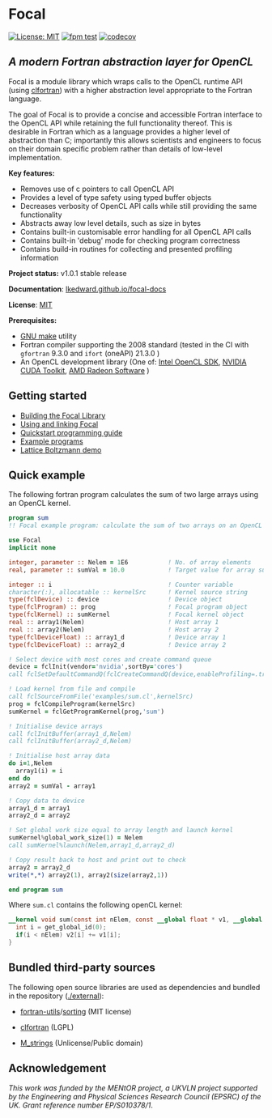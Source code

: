 # Focal

[![License: MIT](https://img.shields.io/badge/License-MIT-blue.svg)](https://opensource.org/licenses/MIT)
[![fpm test](https://github.com/LKedward/focal/actions/workflows/test.yml/badge.svg)](https://github.com/LKedward/focal/actions)
[![codecov](https://codecov.io/gh/LKedward/focal/branch/v1.0rc/graph/badge.svg)](https://codecov.io/gh/LKedward/focal)

## *A modern Fortran abstraction layer for OpenCL*
Focal is a module library which wraps calls to the OpenCL runtime API (using [clfortran](https://github.com/cass-support/clfortran)) with a higher abstraction level appropriate to the Fortran language.

The goal of Focal is to provide a concise and accessible Fortran interface to the OpenCL API while retaining the full functionality thereof.
This is desirable in Fortran which as a language provides a higher level of abstraction than C; importantly this allows scientists and engineers to focus on their domain specific problem rather than details of low-level implementation.

__Key features:__

* Removes use of c pointers to call OpenCL API
* Provides a level of type safety using typed buffer objects
* Decreases verbosity of OpenCL API calls while still providing the same functionality
* Abstracts away low level details, such as size in bytes
* Contains built-in customisable error handling for all OpenCL API calls
* Contains built-in 'debug' mode for checking program correctness
* Contains build-in routines for collecting and presented profiling information

__Project status:__ v1.0.1 stable release

__Documentation__: [lkedward.github.io/focal-docs](https://lkedward.github.io/focal-docs/)

__License__: [MIT](./LICENSE)

__Prerequisites:__

- [GNU make](https://www.gnu.org/software/make/) utility
- Fortran compiler supporting the 2008 standard (tested in the CI with `gfortran` 9.3.0 and `ifort` (oneAPI) 21.3.0 )
- An OpenCL development library (One of:
[Intel OpenCL SDK](https://software.intel.com/en-us/opencl-sdk),
[NVIDIA CUDA Toolkit](https://developer.nvidia.com/cuda-downloads),
[AMD Radeon Software](https://www.amd.com/en/support) )


## Getting started

* [Building the Focal Library](https://lkedward.github.io/focal-docs/build)
* [Using and linking Focal](https://lkedward.github.io/focal-docs/linking/)
* [Quickstart programming guide](https://lkedward.github.io/focal-docs/quickstart/)
* [Example programs](./examples)
* [Lattice Boltzmann demo](https://github.com/LKedward/lbm2d_opencl)

## Quick example
The following fortran program calculates the sum of two large arrays using an OpenCL kernel.

```fortran
program sum
!! Focal example program: calculate the sum of two arrays on an OpenCL device

use Focal
implicit none

integer, parameter :: Nelem = 1E6           ! No. of array elements
real, parameter :: sumVal = 10.0            ! Target value for array sum

integer :: i                                ! Counter variable
character(:), allocatable :: kernelSrc      ! Kernel source string
type(fclDevice) :: device                   ! Device object
type(fclProgram) :: prog                    ! Focal program object
type(fclKernel) :: sumKernel                ! Focal kernel object
real :: array1(Nelem)                       ! Host array 1
real :: array2(Nelem)                       ! Host array 2
type(fclDeviceFloat) :: array1_d            ! Device array 1
type(fclDeviceFloat) :: array2_d            ! Device array 2

! Select device with most cores and create command queue
device = fclInit(vendor='nvidia',sortBy='cores')
call fclSetDefaultCommandQ(fclCreateCommandQ(device,enableProfiling=.true.))

! Load kernel from file and compile
call fclSourceFromFile('examples/sum.cl',kernelSrc)
prog = fclCompileProgram(kernelSrc)
sumKernel = fclGetProgramKernel(prog,'sum')

! Initialise device arrays
call fclInitBuffer(array1_d,Nelem)
call fclInitBuffer(array2_d,Nelem)

! Initialise host array data
do i=1,Nelem
  array1(i) = i
end do
array2 = sumVal - array1

! Copy data to device
array1_d = array1
array2_d = array2

! Set global work size equal to array length and launch kernel
sumKernel%global_work_size(1) = Nelem
call sumKernel%launch(Nelem,array1_d,array2_d)

! Copy result back to host and print out to check
array2 = array2_d
write(*,*) array2(1), array2(size(array2,1))

end program sum
```

Where `sum.cl` contains the following openCL kernel:
```openCL
__kernel void sum(const int nElem, const __global float * v1, __global float * v2){
  int i = get_global_id(0);
  if(i < nElem) v2[i] += v1[i];
}
```

## Bundled third-party sources

The following open source libraries are used as dependencies and bundled in the repository ([./external](https://github.com/LKedward/focal/tree/master/external)):

* [fortran-utils](https://github.com/certik/fortran-utils)/[sorting](https://github.com/certik/fortran-utils/blob/master/src/sorting.f90) (MIT license)

* [clfortran](https://github.com/cass-support/clfortran) (LGPL)

* [M_strings](https://github.com/urbanjost/M_strings) (Unlicense/Public domain)

## Acknowledgement

_This work was funded by the MENtOR project, a UKVLN project
supported by the Engineering and Physical Sciences Research
Council (EPSRC) of the UK. Grant reference number
EP/S010378/1_.
